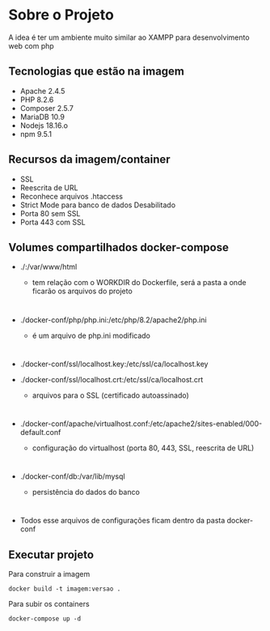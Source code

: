 # Sobre o Projeto
A idea é ter um ambiente muito similar ao XAMPP para desenvolvimento web com php

## Tecnologias que estão na imagem
- Apache   2.4.5
- PHP      8.2.6
- Composer 2.5.7
- MariaDB  10.9
- Nodejs   18.16.o
- npm      9.5.1

## Recursos da imagem/container
- SSL 
- Reescrita de URL
- Reconhece arquivos .htaccess
- Strict Mode para banco de dados Desabilitado
- Porta 80 sem SSL
- Porta 443 com SSL

## Volumes compartilhados docker-compose
* ./:/var/www/html 
    * tem relação com o WORKDIR do Dockerfile, será a pasta a onde ficarão os arquivos do projeto

    #

* ./docker-conf/php/php.ini:/etc/php/8.2/apache2/php.ini
    * é um arquivo de php.ini modificado

    #

* ./docker-conf/ssl/localhost.key:/etc/ssl/ca/localhost.key
* ./docker-conf/ssl/localhost.crt:/etc/ssl/ca/localhost.crt
    * arquivos para o SSL (certificado autoassinado)

    #

* ./docker-conf/apache/virtualhost.conf:/etc/apache2/sites-enabled/000-default.conf
    * configuração do virtualhost (porta 80, 443, SSL, reescrita de URL)

    #

* ./docker-conf/db:/var/lib/mysql
   * persistência do dados do banco

   #

- Todos esse arquivos de configurações ficam dentro da pasta docker-conf

## Executar projeto
Para construir a imagem
~~~
docker build -t imagem:versao .
~~~

Para subir os containers
~~~
docker-compose up -d
~~~

